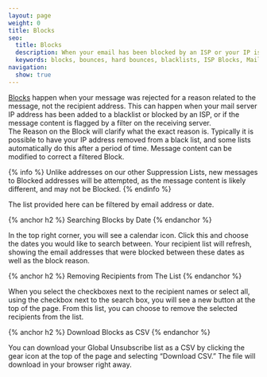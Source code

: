 ```yaml
---
layout: page
weight: 0
title: Blocks
seo:
  title: Blocks
  description: When your email has been blocked by an ISP or your IP is on a blacklist.
  keywords: blocks, bounces, hard bounces, blacklists, ISP Blocks, Mail provider blocks
navigation:
  show: true
---
```


[Blocks]({{root_url}}/Glossary/blocks.html) happen when your message was rejected for a reason related to the message, not the recipient address. This can happen when your mail server IP address has been added to a blacklist or blocked by an ISP, or if the message content is flagged by a filter on the receiving server.  
The Reason on the Block will clarify what the exact reason is. Typically it is possible to have your IP address removed from a black list, and some lists automatically do this after a period of time. Message content can be modified to correct a filtered Block.

{% info %}
Unlike addresses on our other Suppression Lists, new messages to Blocked addresses will be attempted, as the message content is likely different, and may not be Blocked.
{% endinfo %}

The list provided here can be filtered by email address or date.

{% anchor h2 %}
Searching Blocks by Date
{% endanchor %}

In the top right corner, you will see a calendar icon. Click this and choose the dates you would like to search between. Your recipient list will refresh, showing the email addresses that were blocked between these dates as well as the block reason.

{% anchor h2 %}
Removing Recipients from The List
{% endanchor %}

When you select the checkboxes next to the recipient names or select all, using the checkbox next to the search box, you will see a new button at the top of the page. From this list, you can choose to remove the selected recipients from the list.

{% anchor h2 %}
Download Blocks as CSV
{% endanchor %}

You can download your Global Unsubscribe list as a CSV by clicking the gear icon at the top of the page and selecting “Download CSV.” The file will download in your browser right away.
